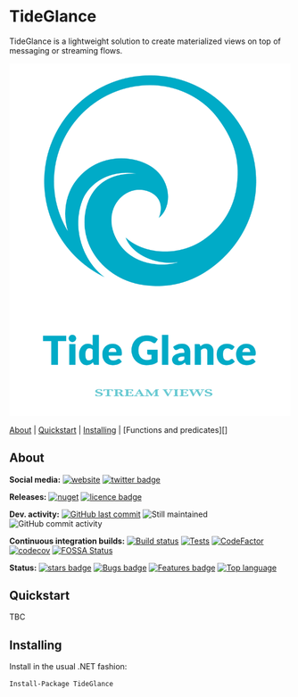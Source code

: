 # TideGlance
TideGlance is a lightweight solution to create materialized views on top of messaging or streaming flows.

![Logo](https://raw.githubusercontent.com/Seddryck/TideGlance/main/misc/logo/TideGlance-logo.png)

[About][] | [Quickstart][] | [Installing][] | [Functions and predicates][]

[About]: #about (About)
[Quickstart]: #quickstart (Quickstart)
[Installing]: #installing (Installing)

## About

**Social media:** [![website](https://img.shields.io/badge/website-seddryck.github.io/TideGlance-fe762d.svg)](https://seddryck.github.io/TideGlance)
[![twitter badge](https://img.shields.io/badge/twitter%20TideGlance-@Seddryck-blue.svg?style=flat&logo=twitter)](https://twitter.com/Seddryck)

**Releases:** [![nuget](https://img.shields.io/nuget/v/TideGlance.svg)](https://www.nuget.org/packages/TideGlance/)<!-- [![GitHub Release Date](https://img.shields.io/github/release-date/seddryck/TideGlance.svg)](https://github.com/Seddryck/TideGlance/releases/latest) --> [![licence badge](https://img.shields.io/badge/License-Apache%202.0-yellow.svg)](https://github.com/Seddryck/TideGlance/blob/master/LICENSE)

**Dev. activity:** [![GitHub last commit](https://img.shields.io/github/last-commit/Seddryck/TideGlance.svg)](https://github.com/Seddryck/TideGlance/commits)
![Still maintained](https://img.shields.io/maintenance/yes/2023.svg)
![GitHub commit activity](https://img.shields.io/github/commit-activity/y/Seddryck/TideGlance)

**Continuous integration builds:** [![Build status](https://ci.appveyor.com/api/projects/status/7btqredpvl803ri5?svg=true)](https://ci.appveyor.com/project/Seddryck/TideGlance/)
[![Tests](https://img.shields.io/appveyor/tests/seddryck/TideGlance.svg)](https://ci.appveyor.com/project/Seddryck/TideGlance/build/tests)
[![CodeFactor](https://www.codefactor.io/repository/github/seddryck/TideGlance/badge)](https://www.codefactor.io/repository/github/seddryck/TideGlance)
[![codecov](https://codecov.io/github/Seddryck/TideGlance/branch/main/graph/badge.svg?token=9ZSJ6N0X9E)](https://codecov.io/github/Seddryck/TideGlance)
[![FOSSA Status](https://app.fossa.com/api/projects/git%2Bgithub.com%2FSeddryck%2FTideGlance.svg?type=shield)](https://app.fossa.com/projects/git%2Bgithub.com%2FSeddryck%2FTideGlance?ref=badge_shield)

**Status:** [![stars badge](https://img.shields.io/github/stars/Seddryck/TideGlance.svg)](https://github.com/Seddryck/TideGlance/stargazers)
[![Bugs badge](https://img.shields.io/github/issues/Seddryck/TideGlance/bug.svg?color=red&label=Bugs)](https://github.com/Seddryck/TideGlance/issues?utf8=%E2%9C%93&q=is:issue+is:open+label:bug+)
[![Features badge](https://img.shields.io/github/issues/seddryck/TideGlance/new-feature.svg?color=purple&label=Feature%20requests)](https://github.com/Seddryck/TideGlance/issues?utf8=%E2%9C%93&q=is:issue+is:open+label:new-feature+)
[![Top language](https://img.shields.io/github/languages/top/seddryck/TideGlance.svg)](https://github.com/Seddryck/TideGlance/search?l=C%23)

## Quickstart

<!-- START QUICK START -->
TBC
<!-- END QUICK START -->

## Installing

Install in the usual .NET fashion:

```sh
Install-Package TideGlance
```

